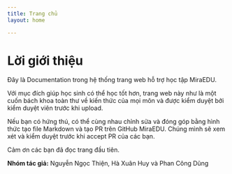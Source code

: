 ```yaml
---
title: Trang chủ
layout: home

---
```


# Lời giới thiệu

Đây là Documentation trong hệ thống trang web hỗ trợ học tập MiraEDU. 

Với mục đích giúp học sinh có thể học tốt hơn, trang web này như là một cuốn bách khoa toàn thư về kiến thức của mọi môn và được kiểm duyệt bởi kiểm duyệt viên trước khi upload.

Nếu bạn có hứng thú, có thể cùng nhau chỉnh sửa và đóng góp bằng hình thức tạo file Markdown và tạo PR trên GitHub MiraEDU. Chúng mình sẽ xem xét và kiểm duyệt trước khi accept PR của các bạn.

Cảm ơn các bạn đã đọc trang đầu tiên.

**Nhóm tác giả:** Nguyễn Ngọc Thiện, Hà Xuân Huy và Phan Công Dũng

